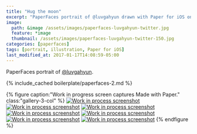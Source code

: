 ```yaml
---
title: "Hug the moon"
excerpt: "PaperFaces portrait of @luvgahyun drawn with Paper for iOS on an iPad."
image: 
  path: &image /assets/images/paperfaces-luvgahyun-twitter.jpg 
  feature: *image
  thumbnail: /assets/images/paperfaces-luvgahyun-twitter-150.jpg
categories: [paperfaces]
tags: [portrait, illustration, Paper for iOS]
last_modified_at: 2017-01-17T14:08:59-05:00
---
```


PaperFaces portrait of [@luvgahyun](https://twitter.com/luvgahyun).

{% include_cached boilerplate/paperfaces-2.md %}

{% figure caption:"Work in progress screen captures Made with Paper." class:"gallery-3-col" %}
[![Work in process screenshot](/assets/images/paperfaces-luvgahyun-process-1-600.jpg)](/assets/images/paperfaces-luvgahyun-process-1-lg.jpg)
[![Work in process screenshot](/assets/images/paperfaces-luvgahyun-process-2-600.jpg)](/assets/images/paperfaces-luvgahyun-process-2-lg.jpg)
[![Work in process screenshot](/assets/images/paperfaces-luvgahyun-process-3-600.jpg)](/assets/images/paperfaces-luvgahyun-process-3-lg.jpg)
[![Work in process screenshot](/assets/images/paperfaces-luvgahyun-process-4-600.jpg)](/assets/images/paperfaces-luvgahyun-process-4-lg.jpg)
[![Work in process screenshot](/assets/images/paperfaces-luvgahyun-process-5-600.jpg)](/assets/images/paperfaces-luvgahyun-process-5-lg.jpg)
[![Work in process screenshot](/assets/images/paperfaces-luvgahyun-process-6-600.jpg)](/assets/images/paperfaces-luvgahyun-process-6-lg.jpg)
[![Work in process screenshot](/assets/images/paperfaces-luvgahyun-process-7-600.jpg)](/assets/images/paperfaces-luvgahyun-process-7-lg.jpg)
{% endfigure %}
